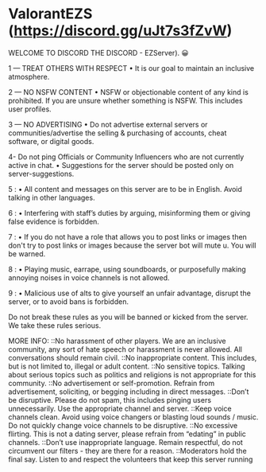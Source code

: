 # ValorantEZS (https://discord.gg/uJt7s3fZvW)
WELCOME TO DISCORD THE DISCORD - EZServer). 😀

1 — TREAT OTHERS WITH RESPECT
• It is our goal to maintain an inclusive atmosphere.

2 — NO NSFW CONTENT
• NSFW or objectionable content of any kind is prohibited. If you are unsure whether something is NSFW. This includes user profiles.

3 — NO ADVERTISING
• Do not advertise external servers or communities/advertise the selling & purchasing of accounts, cheat software, or digital goods.

4- Do not ping Officials or Community Influencers who are not currently active in chat.
• Suggestions for the server should be posted only on
server-suggestions.

5 :
• All content and messages on this server are to be in English. Avoid talking in other languages.

6 :
• Interfering with staff’s duties by arguing, misinforming them or giving false evidence is forbidden.

7 :
• If you do not have a role that allows you to post links or images then don't try to post links or images because the server bot will mute u. You will be warned.

8 :
• Playing music, earrape, using soundboards, or purposefully making annoying noises in voice channels is not allowed.

9 :
• Malicious use of alts to give yourself an unfair advantage, disrupt the server, or to avoid bans is forbidden.


Do not break these rules as you will be banned or kicked from the server. We take these rules serious.

MORE INFO:
::No harassment of other players. We are an inclusive community, any sort of hate speech or harassment is never allowed. All conversations should remain civil.
::No inappropriate content. This includes, but is not limited to, illegal or adult content.
::No sensitive topics. Talking about serious topics such as politics and religions is not appropriate for this community.
::No advertisement or self-promotion. Refrain from advertisement, soliciting, or begging including in direct messages. 
::Don’t be disruptive. Please do not spam, this includes pinging users unnecessarily. Use the appropriate channel and server.
::Keep voice channels clean. Avoid using voice changers or blasting loud sounds / music. Do not quickly change voice channels to be disruptive.
::No excessive flirting. This is not a dating server, please refrain from “edating” in public channels.
::Don’t use inappropriate language. Remain respectful, do not circumvent our filters - they are there for a reason.
::Moderators hold the final say. Listen to and respect the volunteers that keep this server running
